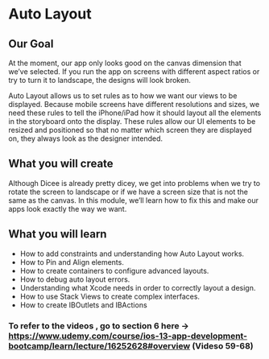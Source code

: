 

# Auto Layout 

## Our Goal

At the moment, our app only looks good on the canvas dimension that we’ve selected. If you run the app on screens with different aspect ratios or try to turn it to landscape, the designs will look broken. 

Auto Layout allows us to set rules as to how we want our views to be displayed. Because mobile screens have different resolutions and sizes, we need these rules to tell the iPhone/iPad how it should layout all the elements in the storyboard onto the display. These rules allow our UI elements to be resized and positioned so that no matter which screen they are displayed on, they always look as the designer intended.


## What you will create

Although Dicee is already pretty dicey, we get into problems when we try to rotate the screen to landscape or if we have a screen size that is not the same as the canvas. In this module, we’ll learn how to fix this and make our apps look exactly the way we want.

## What you will learn

* How to add constraints and understanding how Auto Layout works.
* How to Pin and Align elements.
* How to create containers to configure advanced layouts.
* How to debug auto layout errors.
* Understanding what Xcode needs in order to correctly layout a design.
* How to use Stack Views to create complex interfaces.
* How to create IBOutlets and IBActions


### To refer to the videos , go to section 6 here -> https://www.udemy.com/course/ios-13-app-development-bootcamp/learn/lecture/16252628#overview (Videso 59-68)

